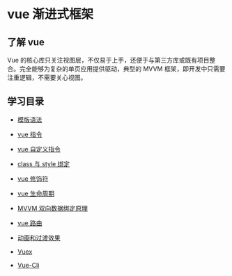 # vue 渐进式框架

## 了解 vue

Vue 的核心库只关注视图层，不仅易于上手，还便于与第三方库或既有项目整合。完全能够为复杂的单页应用提供驱动，典型的 MVVM 框架，即开发中只需要注重逻辑，不需要关心视图。

## 学习目录

-   [模版语法](https://github.com/OctoberToEscape/vue-notes/tree/master/TemplateSyntax)

-   [vue 指令](https://github.com/OctoberToEscape/vue-notes/tree/master/VueInstruction)

-   [vue 自定义指令](https://github.com/OctoberToEscape/vue-notes/tree/master/VueInstruction#自定义指令)

-   [class 与 style 绑定](https://github.com/OctoberToEscape/vue-notes/tree/master/StyleBinding)

-   [vue 修饰符]()

-   [vue 生命周期](https://github.com/OctoberToEscape/vue-notes/tree/master/LifeCycle)

-   [MVVM 双向数据绑定原理](https://github.com/OctoberToEscape/vue-notes/tree/master/DataBinding)

-   [vue 路由](https://github.com/OctoberToEscape/vue-notes/tree/master/VueRouter)

-   [动画和过渡效果](https://github.com/OctoberToEscape/vue-notes/tree/master/VueAnimation)

-   [Vuex](https://github.com/OctoberToEscape/vue-notes/tree/master/Vuex)

-   [Vue-Cli](https://github.com/OctoberToEscape/vue-notes/tree/master/Vue-Cli)
